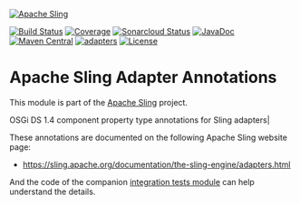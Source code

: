 [![Apache Sling](https://sling.apache.org/res/logos/sling.png)](https://sling.apache.org)

&#32;[![Build Status](https://ci-builds.apache.org/job/Sling/job/modules/job/sling-org-apache-sling-adapter-annotations/job/master/badge/icon)](https://ci-builds.apache.org/job/Sling/job/modules/job/sling-org-apache-sling-adapter-annotations/job/master/)&#32;[![Coverage](https://sonarcloud.io/api/project_badges/measure?project=apache_sling-org-apache-sling-adapter-annotations&metric=coverage)](https://sonarcloud.io/dashboard?id=apache_sling-org-apache-sling-adapter-annotations)&#32;[![Sonarcloud Status](https://sonarcloud.io/api/project_badges/measure?project=apache_sling-org-apache-sling-adapter-annotations&metric=alert_status)](https://sonarcloud.io/dashboard?id=apache_sling-org-apache-sling-adapter-annotations)&#32;[![JavaDoc](https://www.javadoc.io/badge/org.apache.sling/org.apache.sling.adapter.annotations.svg)](https://www.javadoc.io/doc/org.apache.sling/org-apache-sling-adapter-annotations)&#32;[![Maven Central](https://maven-badges.herokuapp.com/maven-central/org.apache.sling/org.apache.sling.adapter.annotations/badge.svg)](https://search.maven.org/#search%7Cga%7C1%7Cg%3A%22org.apache.sling%22%20a%3A%22org.apache.sling.adapter.annotations%22)&#32;[![adapters](https://sling.apache.org/badges/group-adapters.svg)](https://github.com/apache/sling-aggregator/blob/master/docs/group/adapters.md) [![License](https://img.shields.io/badge/License-Apache%202.0-blue.svg)](https://www.apache.org/licenses/LICENSE-2.0)

# Apache Sling Adapter Annotations

This module is part of the [Apache Sling](https://sling.apache.org) project.

OSGi DS 1.4 component property type annotations for Sling adapters|

These annotations are documented on the following Apache Sling website page:

  * https://sling.apache.org/documentation/the-sling-engine/adapters.html

And the code of the companion 
[integration tests module](https://github.com/apache/sling-org-apache-sling-adapter-annotations-it) can help
understand the details.